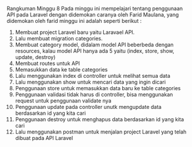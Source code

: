 Rangkuman Minggu 8
Pada minggu ini mempelajari tentang penggunaan API pada Laravel dengan didemokan caranya oleh Farid Maulana, yang didemokan oleh farid minggu ini adalah seperti berikut :
1. Membuat project Laravel baru yaitu Laravael API.
2. Lalu membuat migration categories.
3. Membuat category model, didalam model API beberbeda dengan resources, kalau model API hanya ada 5 yaitu (index, store, show, update, destroy)
4. Membuat routes untuk API
5. Memasukkan data ke table categories
6. Lalu menggunakan index di controller untuk melihat semua data
7. Lalu menggunakan show untuk mencari data yang ingin dicari
8. Penggunaan store untuk memasukkan data baru ke table categories
9. Penggunaan validasi tidak harus di controller, bisa menggunakan request untuk penggunaan validate nya
10. Penggunaan update pada controller unutk mengupdate data berdasarkan id yang kita cari
11. Penggunaan destroy untuk menghapus data berdasarkan id yang kita cari
12. Lalu menggunakan postman untuk menjalan project Laravel yang telah dibuat pada API Laravel
